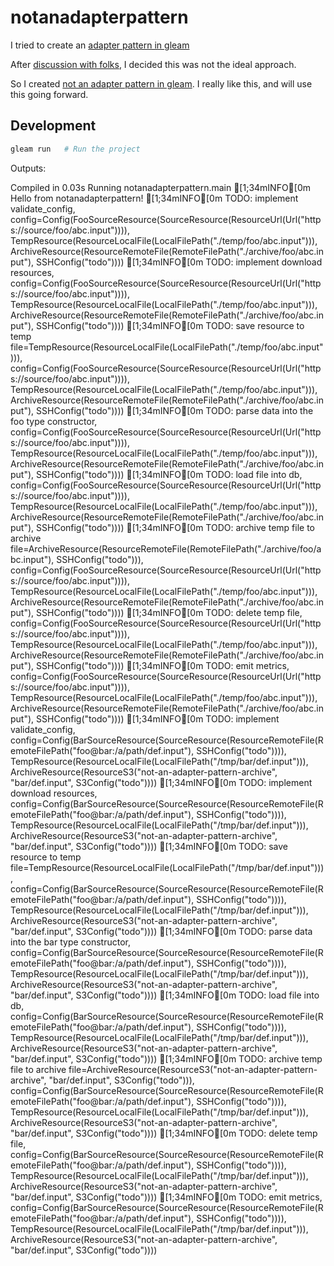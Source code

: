 # notanadapterpattern

I tried to create an [adapter pattern in gleam](src/adapterpattern.gleam)

After [discussion with folks](https://discordapp.com/channels/768594524158427167/1432462826500263976/1432724667067535421),
I decided this was not the ideal approach.

So I created [not an adapter pattern in gleam](src/notanadapterpattern.gleam). I really like this, and will use this going forward.

## Development

```sh
gleam run   # Run the project
```

Outputs:


   Compiled in 0.03s
    Running notanadapterpattern.main
[1;34mINFO[0m Hello from notanadapterpattern!
[1;34mINFO[0m TODO: implement validate_config, config=Config(FooSourceResource(SourceResource(ResourceUrl(Url("https://source/foo/abc.input")))), TempResource(ResourceLocalFile(LocalFilePath("./temp/foo/abc.input"))), ArchiveResource(ResourceRemoteFile(RemoteFilePath("./archive/foo/abc.input"), SSHConfig("todo"))))
[1;34mINFO[0m TODO: implement download resources, config=Config(FooSourceResource(SourceResource(ResourceUrl(Url("https://source/foo/abc.input")))), TempResource(ResourceLocalFile(LocalFilePath("./temp/foo/abc.input"))), ArchiveResource(ResourceRemoteFile(RemoteFilePath("./archive/foo/abc.input"), SSHConfig("todo"))))
[1;34mINFO[0m TODO: save resource to temp file=TempResource(ResourceLocalFile(LocalFilePath("./temp/foo/abc.input"))), config=Config(FooSourceResource(SourceResource(ResourceUrl(Url("https://source/foo/abc.input")))), TempResource(ResourceLocalFile(LocalFilePath("./temp/foo/abc.input"))), ArchiveResource(ResourceRemoteFile(RemoteFilePath("./archive/foo/abc.input"), SSHConfig("todo"))))
[1;34mINFO[0m TODO: parse data into the foo type constructor, config=Config(FooSourceResource(SourceResource(ResourceUrl(Url("https://source/foo/abc.input")))), TempResource(ResourceLocalFile(LocalFilePath("./temp/foo/abc.input"))), ArchiveResource(ResourceRemoteFile(RemoteFilePath("./archive/foo/abc.input"), SSHConfig("todo"))))
[1;34mINFO[0m TODO: load file into db, config=Config(FooSourceResource(SourceResource(ResourceUrl(Url("https://source/foo/abc.input")))), TempResource(ResourceLocalFile(LocalFilePath("./temp/foo/abc.input"))), ArchiveResource(ResourceRemoteFile(RemoteFilePath("./archive/foo/abc.input"), SSHConfig("todo"))))
[1;34mINFO[0m TODO: archive temp file to archive file=ArchiveResource(ResourceRemoteFile(RemoteFilePath("./archive/foo/abc.input"), SSHConfig("todo"))), config=Config(FooSourceResource(SourceResource(ResourceUrl(Url("https://source/foo/abc.input")))), TempResource(ResourceLocalFile(LocalFilePath("./temp/foo/abc.input"))), ArchiveResource(ResourceRemoteFile(RemoteFilePath("./archive/foo/abc.input"), SSHConfig("todo"))))
[1;34mINFO[0m TODO: delete temp file, config=Config(FooSourceResource(SourceResource(ResourceUrl(Url("https://source/foo/abc.input")))), TempResource(ResourceLocalFile(LocalFilePath("./temp/foo/abc.input"))), ArchiveResource(ResourceRemoteFile(RemoteFilePath("./archive/foo/abc.input"), SSHConfig("todo"))))
[1;34mINFO[0m TODO: emit metrics, config=Config(FooSourceResource(SourceResource(ResourceUrl(Url("https://source/foo/abc.input")))), TempResource(ResourceLocalFile(LocalFilePath("./temp/foo/abc.input"))), ArchiveResource(ResourceRemoteFile(RemoteFilePath("./archive/foo/abc.input"), SSHConfig("todo"))))
[1;34mINFO[0m TODO: implement validate_config, config=Config(BarSourceResource(SourceResource(ResourceRemoteFile(RemoteFilePath("foo@bar:/a/path/def.input"), SSHConfig("todo")))), TempResource(ResourceLocalFile(LocalFilePath("/tmp/bar/def.input"))), ArchiveResource(ResourceS3("not-an-adapter-pattern-archive", "bar/def.input", S3Config("todo"))))
[1;34mINFO[0m TODO: implement download resources, config=Config(BarSourceResource(SourceResource(ResourceRemoteFile(RemoteFilePath("foo@bar:/a/path/def.input"), SSHConfig("todo")))), TempResource(ResourceLocalFile(LocalFilePath("/tmp/bar/def.input"))), ArchiveResource(ResourceS3("not-an-adapter-pattern-archive", "bar/def.input", S3Config("todo"))))
[1;34mINFO[0m TODO: save resource to temp file=TempResource(ResourceLocalFile(LocalFilePath("/tmp/bar/def.input"))), config=Config(BarSourceResource(SourceResource(ResourceRemoteFile(RemoteFilePath("foo@bar:/a/path/def.input"), SSHConfig("todo")))), TempResource(ResourceLocalFile(LocalFilePath("/tmp/bar/def.input"))), ArchiveResource(ResourceS3("not-an-adapter-pattern-archive", "bar/def.input", S3Config("todo"))))
[1;34mINFO[0m TODO: parse data into the bar type constructor, config=Config(BarSourceResource(SourceResource(ResourceRemoteFile(RemoteFilePath("foo@bar:/a/path/def.input"), SSHConfig("todo")))), TempResource(ResourceLocalFile(LocalFilePath("/tmp/bar/def.input"))), ArchiveResource(ResourceS3("not-an-adapter-pattern-archive", "bar/def.input", S3Config("todo"))))
[1;34mINFO[0m TODO: load file into db, config=Config(BarSourceResource(SourceResource(ResourceRemoteFile(RemoteFilePath("foo@bar:/a/path/def.input"), SSHConfig("todo")))), TempResource(ResourceLocalFile(LocalFilePath("/tmp/bar/def.input"))), ArchiveResource(ResourceS3("not-an-adapter-pattern-archive", "bar/def.input", S3Config("todo"))))
[1;34mINFO[0m TODO: archive temp file to archive file=ArchiveResource(ResourceS3("not-an-adapter-pattern-archive", "bar/def.input", S3Config("todo"))), config=Config(BarSourceResource(SourceResource(ResourceRemoteFile(RemoteFilePath("foo@bar:/a/path/def.input"), SSHConfig("todo")))), TempResource(ResourceLocalFile(LocalFilePath("/tmp/bar/def.input"))), ArchiveResource(ResourceS3("not-an-adapter-pattern-archive", "bar/def.input", S3Config("todo"))))
[1;34mINFO[0m TODO: delete temp file, config=Config(BarSourceResource(SourceResource(ResourceRemoteFile(RemoteFilePath("foo@bar:/a/path/def.input"), SSHConfig("todo")))), TempResource(ResourceLocalFile(LocalFilePath("/tmp/bar/def.input"))), ArchiveResource(ResourceS3("not-an-adapter-pattern-archive", "bar/def.input", S3Config("todo"))))
[1;34mINFO[0m TODO: emit metrics, config=Config(BarSourceResource(SourceResource(ResourceRemoteFile(RemoteFilePath("foo@bar:/a/path/def.input"), SSHConfig("todo")))), TempResource(ResourceLocalFile(LocalFilePath("/tmp/bar/def.input"))), ArchiveResource(ResourceS3("not-an-adapter-pattern-archive", "bar/def.input", S3Config("todo"))))
```
